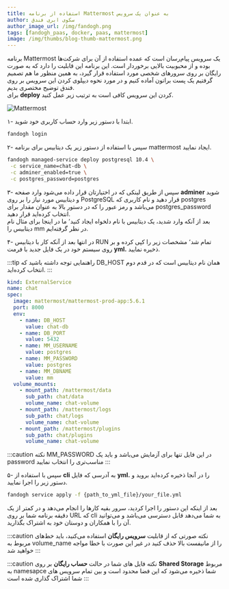 ```yaml
---
title: استفاده از برنامه Mattermost به عنوان یک سرویس
author: سکوی ابری فندق
author_image_url: /img/fandogh.png
tags: [fandogh_paas, docker, paas, mattermost]
image: /img/thumbs/blog-thumb-mattermost.png
---
```


  برنامه Mattermost یک سرویس پیام‌رسان است که عمده استفاده از آن برای شرکت‌ها بوده و از محبوبیت بالایی برخوردار است. این برنامه این قابلیت را دارد که به صورت رایگان بر روی سرورهای شخصی مورد استفاده قرار گیرد، به همین منظور ما هم تصمیم گرفتیم یک پست براتون آماده کنیم و در مورد نحوه دیپلوی کردن این سرویس بر روی فندق توضیح مختصری بدیم.<br/>برای **deploy** کردن این سرویس کافی است به ترتیب زیر عمل کنید.

![Mattermost](/img/blog/mattermost_messenger.png "Mattermost")

<!--truncate-->

۱- ابتدا با دستور زیر وارد حساب کاربری خود شوید.
  
```bash
fandogh login
```

۲- سپس با استفاده از دستور زیر یک دیتابیس برای برنامه mattermost ایجاد نمایید.

```bash
fandogh managed-service deploy postgresql 10.4 \
 -c service_name=chat-db \
 -c adminer_enabled=true \
 -c postgres_password=postgres
```

۳- سپس از طریق لینکی که در اختیارتان قرار داده می‌شود وارد صفحه **adminer** شوید و دیتابیس مورد نیاز را بر روی PostgreSQL قرار دهید و نام کاربری که postgres می‌باشد و رمز عبور را که در دستور بالا به عنوان مقدار برای postgres_password انتخاب کرده‌اید قرار دهید.<br/>
بعد از آنکه وارد شدید، یک دیتابیس با نام دلخواه ایجاد کنید٬ ما در اینجا برای مثال نام دیتابیس را mm در نظر گرفته‌ایم.
<br/>

۴- در انتها بعد از آنکه کار با دیتابیس RUN تمام شد٬ مشخصات زیر را کپی کرده و بر روی سیستم خود در یک فایل جدید با فرمت **yml.** ذخیره نمایید.
<br/>

:::tip راهنمایی
توجه داشته باشید که DB_HOST همان نام دیتابیس است که در قدم دوم انتخاب کرده‌اید.
:::

```yaml title="svc_deployment.yml"
kind: ExternalService
name: chat
spec:
  image: mattermost/mattermost-prod-app:5.6.1
  port: 8000
  env:
    - name: DB_HOST
      value: chat-db
    - name: DB_PORT
      value: 5432
    - name: MM_USERNAME
      value: postgres
    - name: MM_PASSWORD
      value: postgres
    - name: MM_DBNAME
      value: mm
  volume_mounts:
    - mount_path: /mattermost/data
      sub_path: chat/data
      volume_name: chat-volume
    - mount_path: /mattermost/logs
      sub_path: chat/logs
      volume_name: chat-volume
    - mount_path: /mattermost/plugins
      sub_path: chat/plugins
      volume_name: chat-volume
```

:::caution نکته
MM_PASSWORD در این فایل تنها برای آزمایش می‌باشد و باید یک password مناسب‌تری را انتخاب نمایید
:::

۵-  سپس با استفاده از **cli** به آدرسی که فایل **yml.** را در آنجا ذخیره کرده‌اید بروید و دستور زیر را اجرا نمایید.

```bash
fandogh service apply -f {path_to_yml_file}/your_file.yml
```

بعد از اینکه این دستور را اجرا کردید، سرور بقیه کارها را انجام می‌دهد و در کمتر از یک دقیقه برنامه شما بر روی URL که cli به شما می‌دهد قابل دسترسی می‌باشد و می‌توانید آن را با همکاران و دوستان خود به اشتراک بگذارید.

:::caution نکته
صورتی که از قابلیت **سرویس رایگان** استفاده می‌کنید، باید خط‌های مربوط به  volume_name را از مانیفست بالا حذف کنید در غیر این صورت با خطا مواجه خواهید شد
:::

:::caution نکته
فایل های شما در حالت **حساب رایگان** بر روی **Shared Storage** مربوط به namesapce شما ذخیره می‌شود که این فضا محدود است و بین تمام سرویس های شما اشتراک گذاری شده است
:::
